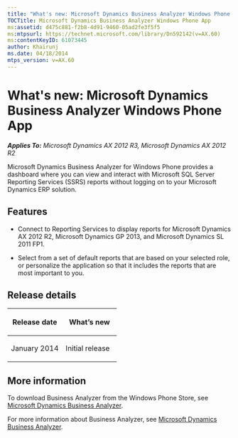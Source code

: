 ```yaml
---
title: "What's new: Microsoft Dynamics Business Analyzer Windows Phone App"
TOCTitle: Microsoft Dynamics Business Analyzer Windows Phone App
ms:assetid: d475c881-f2b8-4d91-9460-05ad2fe3f5f5
ms:mtpsurl: https://technet.microsoft.com/library/Dn592142(v=AX.60)
ms:contentKeyID: 61073445
author: Khairunj
ms.date: 04/18/2014
mtps_version: v=AX.60
---
```


# What's new: Microsoft Dynamics Business Analyzer Windows Phone App 


_**Applies To:** Microsoft Dynamics AX 2012 R3, Microsoft Dynamics AX 2012 R2_

Microsoft Dynamics Business Analyzer for Windows Phone provides a dashboard where you can view and interact with Microsoft SQL Server Reporting Services (SSRS) reports without logging on to your Microsoft Dynamics ERP solution.

## Features

  - Connect to Reporting Services to display reports for Microsoft Dynamics AX 2012 R2, Microsoft Dynamics GP 2013, and Microsoft Dynamics SL 2011 FP1.

  - Select from a set of default reports that are based on your selected role, or personalize the application so that it includes the reports that are most important to you.

## Release details

<table>
<colgroup>
<col style="width: 50%" />
<col style="width: 50%" />
</colgroup>
<thead>
<tr class="header">
<th><p>Release date</p></th>
<th><p>What’s new</p></th>
</tr>
</thead>
<tbody>
<tr class="odd">
<td><p>January 2014</p></td>
<td><p>Initial release</p></td>
</tr>
</tbody>
</table>


## More information

To download Business Analyzer from the Windows Phone Store, see [Microsoft Dynamics Business Analyzer](http://www.windowsphone.com/en-us/store/app/business-analyzer/12c42e18-b473-47fc-a522-564757866325).

For more information about Business Analyzer, see [Microsoft Dynamics Business Analyzer](https://technet.microsoft.com/library/dn508393\(v=ax.60\)).

  



